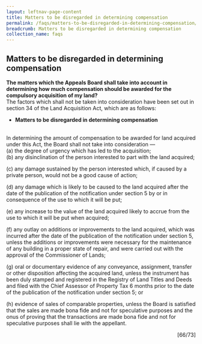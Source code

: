 ```yaml
---
layout: leftnav-page-content
title: Matters to be disregarded in determining compensation
permalink: /faqs/matters-to-be-disregarded-in-determining-compensation/
breadcrumb: Matters to be disregarded in determining compensation
collection_name: faqs
---
```


Matters to be disregarded in determining compensation
---
**The matters which the Appeals Board shall take into account in determining how much compensation should be awarded for the compulsory acquisition of my land?**
<br>
The factors which shall not be taken into consideration have been set out in section 34 of the Land Acquisition Act, which are as follows:
<br>

  * **Matters to be disregarded in determining compensation**
   <br>
   In determining the amount of compensation to be awarded for land acquired under this Act, the Board shall not take into consideration —
<br>
   (a)     the degree of urgency which has led to the acquisition;
<br>
   (b)    any disinclination of the person interested to part with the land acquired;
<br>   
   
   (c)    any damage sustained by the person interested which, if caused by a private person, would not be a good cause of action;
<br>
   
   (d)   any damage which is likely to be caused to the land acquired after the date of the publication of the notification under section 5 by or in consequence of the use to which it will be put;
<br>
   
   (e)  any increase to the value of the land acquired likely to accrue from the use to which it will be put when acquired;
<br>
   
   (f)    any outlay on additions or improvements to the land acquired, which was incurred after the date of the publication of the notification under section 5, unless the additions or improvements were necessary for the maintenance of any building in a proper state of repair, and were carried out with the approval of the Commissioner of Lands;
<br>
   
   (g) oral or documentary evidence of any conveyance, assignment, transfer or other disposition affecting the acquired land, unless the instrument has been duly stamped and registered in the Registry of Land Titles and Deeds and filed with the Chief Assessor of Property Tax 6 months prior to the date of the publication of the notification under section 5; or
<br>
   
   (h)   evidence of sales of comparable properties, unless the Board is satisfied that the sales are made bona fide and not for speculative purposes and the onus of proving that the transactions are made bona fide and not for speculative purposes shall lie with the appellant.

<div style="text-align: right"> [66/73] </div>
